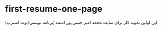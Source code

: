 # first-resume-one-page
این اولین نمونه کار برای سایت محمد امیر حسن پور است (برنامه نویسی/بوت استرپ)
